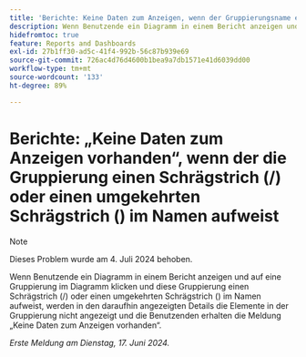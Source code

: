 ```yaml
---
title: 'Berichte: Keine Daten zum Anzeigen, wenn der Gruppierungsname einen Schrägstrich oder einen umgekehrten Schrägstrich aufweist'
description: Wenn Benutzende ein Diagramm in einem Bericht anzeigen und auf eine Gruppierung im Diagramm klicken und diese Gruppierung einen Schrägstrich oder einen umgekehrten Schrägstrich im Namen aufweist, werden in den daraufhin angezeigten Details die Elemente in der Gruppierung nicht angezeigt und die Benutzenden erhalten die Meldung „Keine Daten zum Anzeigen vorhanden“.
hidefromtoc: true
feature: Reports and Dashboards
exl-id: 27b1ff30-ad5c-41f4-992b-56c87b939e69
source-git-commit: 726ac4d76d4600b1bea9a7db1571e41d6039dd00
workflow-type: tm+mt
source-wordcount: '133'
ht-degree: 89%

---
```


# Berichte: „Keine Daten zum Anzeigen vorhanden“, wenn der die Gruppierung einen Schrägstrich (/) oder einen umgekehrten Schrägstrich (\) im Namen aufweist

>[!NOTE]
>
>Dieses Problem wurde am 4. Juli 2024 behoben.

Wenn Benutzende ein Diagramm in einem Bericht anzeigen und auf eine Gruppierung im Diagramm klicken und diese Gruppierung einen Schrägstrich (/) oder einen umgekehrten Schrägstrich (\) im Namen aufweist, werden in den daraufhin angezeigten Details die Elemente in der Gruppierung nicht angezeigt und die Benutzenden erhalten die Meldung „Keine Daten zum Anzeigen vorhanden“.

_Erste Meldung am Dienstag, 17. Juni 2024._
